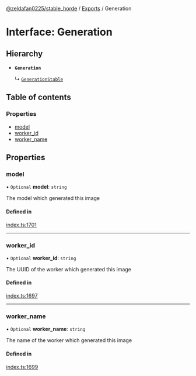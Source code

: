 [@zeldafan0225/stable_horde](../../README.md) / [Exports](../modules.md) / Generation

# Interface: Generation

## Hierarchy

- **`Generation`**

  ↳ [`GenerationStable`](GenerationStable.md)

## Table of contents

### Properties

- [model](Generation.md#model)
- [worker\_id](Generation.md#worker_id)
- [worker\_name](Generation.md#worker_name)

## Properties

### model

• `Optional` **model**: `string`

The model which generated this image

#### Defined in

[index.ts:1701](https://github.com/MrlolDev/stable_horde/blob/2389aa8/index.ts#L1701)

___

### worker\_id

• `Optional` **worker\_id**: `string`

The UUID of the worker which generated this image

#### Defined in

[index.ts:1697](https://github.com/MrlolDev/stable_horde/blob/2389aa8/index.ts#L1697)

___

### worker\_name

• `Optional` **worker\_name**: `string`

The name of the worker which generated this image

#### Defined in

[index.ts:1699](https://github.com/MrlolDev/stable_horde/blob/2389aa8/index.ts#L1699)
